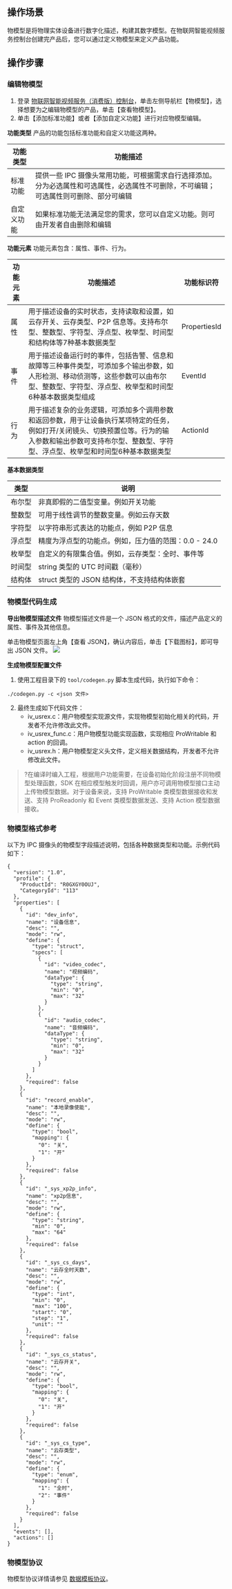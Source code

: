 

## 操作场景

物模型是将物理实体设备进行数字化描述，构建其数字模型。在物联网智能视频服务控制台创建完产品后，您可以通过定义物模型来定义产品功能。

## 操作步骤

### 编辑物模型

1. 登录 [物联网智能视频服务（消费版）控制台](https://console.cloud.tencent.com/iot-video)，单击左侧导航栏【物模型】，选择想要为之编辑物模型的产品，单击【查看物模型】。
2. 单击【添加标准功能】或者【添加自定义功能】进行对应物模型编辑。

**功能类型**
产品的功能包括标准功能和自定义功能这两种。

| 功能类型   | 功能描述                                            |
| ---------- | --------------------------------------------------- |
| 标准功能   | 提供一些 IPC 摄像头常用功能，可根据需求自行选择添加。分为必选属性和可选属性，必选属性不可删除，不可编辑；可选属性则可删除、部分可编辑 |
| 自定义功能 | 如果标准功能无法满足您的需求，您可以自定义功能。则可由开发者自由删除和编辑    |


**功能元素**
功能元素包含：属性、事件、行为。

| 功能元素 | 功能描述                                                     | 功能标识符   |
| -------- | ------------------------------------------------------------ | ------------ |
| 属性     | 用于描述设备的实时状态，支持读取和设置，如云存开关、云存类型、P2P 信息等。支持布尔型、整数型、字符型、浮点型、枚举型、时间型和结构体等7种基本数据类型 | PropertiesId |
| 事件     | 用于描述设备运行时的事件，包括告警、信息和故障等三种事件类型，可添加多个输出参数，如人形检测、移动侦测等，这些参数可以由布尔型、整数型、字符型、浮点型、枚举型和时间型6种基本数据类型组成 | EventId      |
| 行为     | 用于描述复杂的业务逻辑，可添加多个调用参数和返回参数，用于让设备执行某项特定的任务，例如打开/关闭镜头、切换预置位等。行为的输入参数和输出参数可支持布尔型、整数型、字符型、浮点型、枚举型和时间型6种基本数据类型 | ActionId     |



**基本数据类型**

| 类型 | 说明 | 
|---------|---------|
| 布尔型 | 非真即假的二值型变量。例如开关功能 |
| 整数型 | 可用于线性调节的整数变量。例如云存天数 |
| 字符型 | 以字符串形式表达的功能点，例如 P2P 信息 |
| 浮点型 | 精度为浮点型的功能点。例如，压力值的范围：0.0 - 24.0 |
| 枚举型 | 自定义的有限集合值。例如，云存类型：全时、事件等 |
| 时间型 | string 类型的 UTC 时间戳（毫秒） |
| 结构体 | struct 类型的 JSON 结构体，不支持结构体嵌套 |


### 物模型代码生成

**导出物模型描述文件**
物模型描述文件是一个 JSON 格式的文件，描述产品定义的属性、事件及其他信息。

单击物模型页面左上角【查看 JSON】，确认内容后，单击【下载图标】，即可导出 JSON 文件。
![](https://main.qcloudimg.com/raw/0f672240ed539bb4fb25942332c92c10.jpg)

[](id:test01)
**生成物模型配置文件**
1. 使用工程目录下的 `tool/codegen.py` 脚本生成代码，执行如下命令：
```
./codegen.py -c <json 文件>
```
2. 最终生成如下代码文件：
	- iv_usrex.c：用户物模型实现源文件，实现物模型初始化相关的代码，开发者不允许修改此文件。
	- iv_usrex_func.c：用户物模型功能实现函数，实现相应 ProWritable 和 action 的回调。
	- iv_usrex.h：用户物模型定义头文件，定义相关数据结构，开发者不允许修改此文件。

>?在编译时编入工程，根据用户功能需要，在设备初始化阶段注册不同物模型处理函数，SDK 在相应模型触发时回调，用户亦可调用物模型接口主动上传物模型数据。对于设备来说，支持 ProWritable 类模型数据接收和发送、支持 ProReadonly 和 Event 类模型数据发送、支持 Action 模型数据接收。

### 物模型格式参考

以下为 IPC 摄像头的物模型字段描述说明，包括各种数据类型和功能。示例代码如下：
```
{
  "version": "1.0",
  "profile": {
    "ProductId": "R0GXGY0OUJ",
    "CategoryId": "113"
  },
  "properties": [
    {
      "id": "dev_info",
      "name": "设备信息",
      "desc": "",
      "mode": "rw",
      "define": {
        "type": "struct",
        "specs": [
          {
            "id": "video_codec",
            "name": "视频编码",
            "dataType": {
              "type": "string",
              "min": "0",
              "max": "32"
            }
          },
          {
            "id": "audio_codec",
            "name": "音频编码",
            "dataType": {
              "type": "string",
              "min": "0",
              "max": "32"
            }
          }
        ]
      },
      "required": false
    },
    {
      "id": "record_enable",
      "name": "本地录像使能",
      "desc": "",
      "mode": "rw",
      "define": {
        "type": "bool",
        "mapping": {
          "0": "关",
          "1": "开"
        }
      },
      "required": false
    },
    {
      "id": "_sys_xp2p_info",
      "name": "xp2p信息",
      "desc": "",
      "mode": "rw",
      "define": {
        "type": "string",
        "min": "0",
        "max": "64"
      },
      "required": false
    },
    {
      "id": "_sys_cs_days",
      "name": "云存全时天数",
      "desc": "",
      "mode": "rw",
      "define": {
        "type": "int",
        "min": "0",
        "max": "100",
        "start": "0",
        "step": "1",
        "unit": ""
      },
      "required": false
    },
    {
      "id": "_sys_cs_status",
      "name": "云存开关",
      "desc": "",
      "mode": "rw",
      "define": {
        "type": "bool",
        "mapping": {
          "0": "关",
          "1": "开"
        }
      },
      "required": false
    },
    {
      "id": "_sys_cs_type",
      "name": "云存类型",
      "desc": "",
      "mode": "rw",
      "define": {
        "type": "enum",
        "mapping": {
          "1": "全时",
          "2": "事件"
        }
      },
      "required": false
    }
  ],
  "events": [],
  "actions": []
}
```

### 物模型协议

物模型协议详情请参见 [数据模板协议](https://cloud.tencent.com/document/product/1081/34916#.E6.A6.82.E8.BF.B0)。


